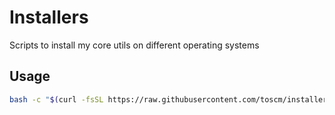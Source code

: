 # Installers

Scripts to install my core utils on different operating systems

## Usage

```bash
bash -c "$(curl -fsSL https://raw.githubusercontent.com/toscm/installers/main/ubuntu22)"
```
